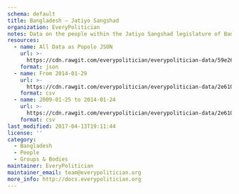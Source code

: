 ```yaml
---
schema: default
title: Bangladesh — Jatiyo Sangshad
organization: EveryPolitician
notes: Data on the people within the Jatiyo Sangshad legislature of Bangladesh.
resources:
  - name: All Data as Popolo JSON
    url: >-
      https://cdn.rawgit.com/everypolitician/everypolitician-data/59e26f40eba0c878883a396b19059ef4d845344c/data/Bangladesh/House/ep-popolo-v1.0.json
    format: json
  - name: From 2014-01-29
    url: >-
      https://cdn.rawgit.com/everypolitician/everypolitician-data/2e610b1cbd69d99c3f01e05a11698971d19c43f2/data/Bangladesh/House/term-10.csv
    format: csv
  - name: 2009-01-25 to 2014-01-24
    url: >-
      https://cdn.rawgit.com/everypolitician/everypolitician-data/2e610b1cbd69d99c3f01e05a11698971d19c43f2/data/Bangladesh/House/term-9.csv
    format: csv
last_modified: 2017-04-13T19:11:44
license: ''
category:
  - Bangladesh
  - People
  - Groups & Bodies
maintainer: EveryPolitician
maintainer_email: team@everypolitician.org
more_info: http://docs.everypolitician.org
---
```

